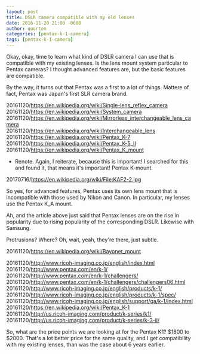 ```yaml
---
layout: post
title: DSLR camera compatible with my old lenses
date: 2016-11-20 21:00 -0600
author: quorten
categories: [pentax-k-1-camera]
tags: [pentax-k-1-camera]
---
```


Okay, okay, time to learn what kind of DSLR camera I can use that is
compatible with my existing lenses.  Is the lens mount system
particular to Pentax cameras?  I thought advanced features are, but
the basic features are compatible.

By the way, it turns out that Pentax was a first to a lot of things.
Mattere of fact, Pentax was Japan's first SLR camera brand.

20161120/https://en.wikipedia.org/wiki/Single-lens_reflex_camera  
20161120/https://en.wikipedia.org/wiki/System_camera  
20161120/https://en.wikipedia.org/wiki/Mirrorless_interchangeable_lens_camera  
20161120/https://en.wikipedia.org/wiki/Interchangeable_lens  
20161120/https://en.wikipedia.org/wiki/Pentax_K-7  
20161120/https://en.wikipedia.org/wiki/Pentax_K-5_II  
20161120/https://en.wikipedia.org/wiki/Pentax_K_mount

* Renote.  Again, I reiterate, because this is important!  I searched
  for this and found it, that means it's important!  Pentax K-mount.

20170716/https://en.wikipedia.org/wiki/File:KAF2-2.jpg

So yes, for advanced features, Pentax uses its own lens mount that is
incompatible with those used by Nikon and Canon.  In particular, my
lenses use the Pentax K_A mount.

Ah, and the article above just said that Pentax lenses are on the rise
in popularity due to rising popularity of the corresponding DSLR.
Likewise with Samsung.

<!-- more -->

Protrusions?  Where?  Oh, wait, yeah, they're there, just subtle.

20161120/https://en.wikipedia.org/wiki/Bayonet_mount

20161120/http://www.ricoh-imaging.co.jp/english/index.html  
20161120/http://www.pentax.com/en/k-1/  
20161120/http://www.pentax.com/en/k-1/challengers/  
20161120/http://www.pentax.com/en/k-1/challengers/challengers06.html  
20161120/http://www.ricoh-imaging.co.jp/english/products/k-1/  
20161120/http://www.ricoh-imaging.co.jp/english/products/k-1/spec/  
20161120/http://www.ricoh-imaging.co.jp/english/support/qa/k-1/index.html  
20161120/https://en.wikipedia.org/wiki/Pentax_K-1  
20161120/http://us.ricoh-imaging.com/product/k-series/k1/  
20161120/http://us.ricoh-imaging.com/product/k-series/k-3-ii/

So, what are the price points we are looking at for the Pentax K1?
$1800 to $2000.  That's a lot better price for the same quality, and I
get compatibility with my existing lenses, than was the case about 6
years earlier.
